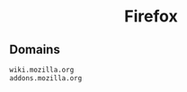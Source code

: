 


<h1 align="center">Firefox</h1>  


## Domains


```html
wiki.mozilla.org
addons.mozilla.org
```  

<br>
